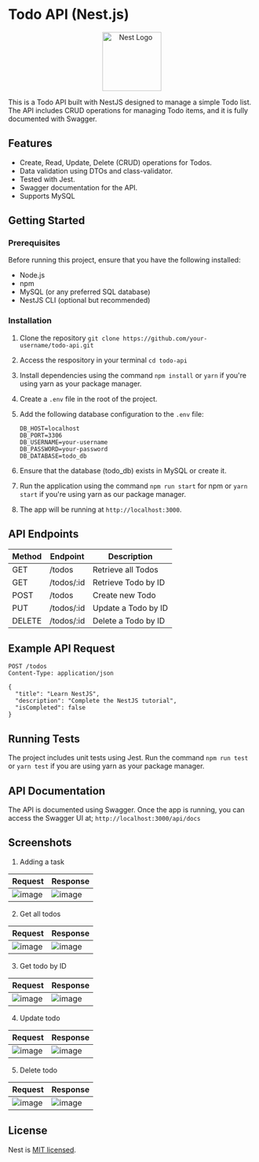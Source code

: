 # Todo API (Nest.js)
<p align="center">
  <a href="http://nestjs.com/" target="blank"><img src="https://nestjs.com/img/logo-small.svg" width="120" alt="Nest Logo" /></a>
</p>

This is a Todo API built with NestJS designed to manage a simple Todo list. The API includes CRUD operations for managing Todo items, and it is fully documented with Swagger.

## Features
- Create, Read, Update, Delete (CRUD) operations for Todos.
- Data validation using DTOs and class-validator.
- Tested with Jest.
- Swagger documentation for the API.
- Supports MySQL 

## Getting Started
### Prerequisites
Before running this project, ensure that you have the following installed:
- Node.js 
- npm 
- MySQL (or any preferred SQL database)
- NestJS CLI (optional but recommended)

### Installation
1. Clone the repository `git clone https://github.com/your-username/todo-api.git`
2. Access the respository in your terminal `cd todo-api`
3. Install dependencies using the command `npm install` or `yarn` if you're using yarn as your package manager.
4. Create a `.env` file in the root of the project.
5. Add the following database configuration to the `.env` file:
   ```
   DB_HOST=localhost
   DB_PORT=3306
   DB_USERNAME=your-username
   DB_PASSWORD=your-password
   DB_DATABASE=todo_db
   ```
6. Ensure that the database (todo_db) exists in MySQL or create it.
7. Run the application using the command `npm run start` for npm or `yarn start` if you're using yarn as our package manager.

8. The app will be running at `http://localhost:3000`.

## API Endpoints

| Method|Endpoint|Description|
|-|-|-|
|GET|/todos| Retrieve all Todos|
|GET|/todos/:id| Retrieve Todo by ID|
|POST|/todos| Create new Todo|
|PUT|/todos/:id| Update a Todo by ID|
|DELETE|/todos/:id| Delete a Todo by ID|

## Example API Request

```
POST /todos
Content-Type: application/json

{
  "title": "Learn NestJS",
  "description": "Complete the NestJS tutorial",
  "isCompleted": false
}
```
## Running Tests
The project includes unit tests using Jest. 
Run the command `npm run test` or `yarn test` if you are using yarn as your package manager.

## API Documentation
The API is documented using Swagger. Once the app is running, you can access the Swagger UI at; `http://localhost:3000/api/docs`

## Screenshots
1. Adding a task

|Request|Response|
|-|-|
|![image](https://github.com/user-attachments/assets/64fd416e-5156-4062-b0fe-12f021d2eb32)|![image](https://github.com/user-attachments/assets/711af8ee-e848-472f-9d9b-d729929e7b76)|

2. Get all todos
 
|Request|Response|
|-|-|
|![image](https://github.com/user-attachments/assets/ffdf29d7-d663-456c-8c88-0a188e5da6c1)|![image](https://github.com/user-attachments/assets/717deb85-f5c3-4e92-897d-6fe209ff8f01)|

3. Get todo by ID

|Request|Response|
|-|-|
|![image](https://github.com/user-attachments/assets/702b359f-4b14-4789-9616-fc8efef0139e)|![image](https://github.com/user-attachments/assets/9756235e-6a8e-4dca-8d3a-ecc4138c1746)|

4. Update todo

|Request|Response|
|-|-|
|![image](https://github.com/user-attachments/assets/2d94ff4d-9ba8-406b-8ac1-6797e75e7dea)|![image](https://github.com/user-attachments/assets/60c4ac11-139d-47e9-afb8-ed206d7c1449)|

5. Delete todo

|Request|Response|
|-|-|
|![image](https://github.com/user-attachments/assets/6f49dd04-b98c-4365-b11e-119b4449dfd9)|![image](https://github.com/user-attachments/assets/a9c82e1d-3fcb-44f4-b342-05f96df7a113)|







## License

Nest is [MIT licensed](https://github.com/nestjs/nest/blob/master/LICENSE).
